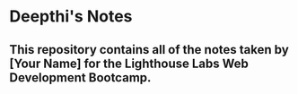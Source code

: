 
# Deepthi's Notes


##   This repository contains all of the notes taken by [Your Name] for the Lighthouse Labs Web Development Bootcamp.